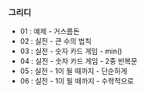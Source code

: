 ### 그리디

- 01 : 예제 - 거스름돈
- 02 : 실전 - 큰 수의 법칙
- 03 : 실전 - 숫자 카드 게임 - min()
- 04 : 실전 - 숫자 카드 게임 - 2중 반복문
- 05 : 실전 - 1이 될 때까지 - 단순하게
- 06 : 실전 - 1이 될 때까지 - 수학적으로
